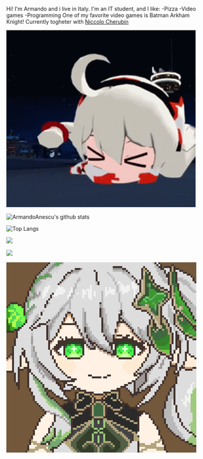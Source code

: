 Hi! I'm Armando and i live in Italy.
I'm an IT student, and I like:
-Pizza
-Video games
-Programming
One of my favorite video games is Batman Arkham Knight!
Currently togheter with <a href="https://github.com/NiccoloCherubin"> Niccolo Cherubin</a>

![](GIFS/kiana.gif)

![ArmandoAnescu's github stats](https://github-readme-stats.vercel.app/api?username=ArmandoAnescu&show_icons=true&theme=swift)

![Top Langs](https://github-readme-stats.vercel.app/api/top-langs/?username=ArmandoAnescu&langs_count=10)

![](GIFS/acheron.gif)

![](https://github-readme-stats.vercel.app/api/top-langs/?username=ArmandoAnescu&layout=compact&langs_count=10)

![](GIFS/nahida.gif)
